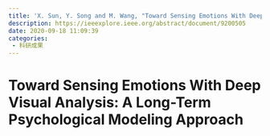 ```yaml
---
title: 'X. Sun, Y. Song and M. Wang, "Toward Sensing Emotions With Deep Visual Analysis: A Long-Term Psychological Modeling Approach," in IEEE MultiMedia, vol. 27, no. 4, pp. 18-27, 1 Oct.-Dec. 2020, doi: 10.1109/MMUL.2020.3025161.'
description: https://ieeexplore.ieee.org/abstract/document/9200505
date: 2020-09-18 11:09:39
categories:
 - 科研成果
---
```

# Toward Sensing Emotions With Deep Visual Analysis: A Long-Term Psychological Modeling Approach